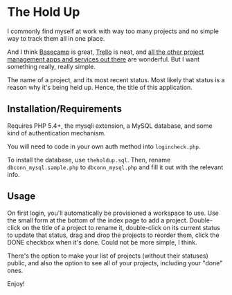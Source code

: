 # The Hold Up

I commonly find myself at work with way too many projects and no simple way to track them all in one place.

And I think [Basecamp](https://basecamp.com/) is great, [Trello](https://trello.com/) is neat, and [all the other project management apps and services out there](http://lmgtfy.com/?q=project+management+app) are wonderful. But I want something really, really simple.

The name of a project, and its most recent status. Most likely that status is a reason why it's being held up. Hence, the title of this application.

## Installation/Requirements

Requires PHP 5.4+, the mysqli extension, a MySQL database, and some kind of authentication mechanism.

You will need to code in your own auth method into `logincheck.php`.

To install the database, use `theholdup.sql`. Then, rename `dbconn_mysql.sample.php` to `dbconn_mysql.php` and fill it out with the relevant info.

## Usage

On first login, you'll automatically be provisioned a workspace to use. Use the small form at the bottom of the index page to add a project. Double-click on the title of a project to rename it, double-click on its current status to update that status, drag and drop the projects to reorder them, click the DONE checkbox when it's done. Could not be more simple, I think.

There's the option to make your list of projects (without their statuses) public, and also the option to see all of your projects, including your "done" ones.

Enjoy!